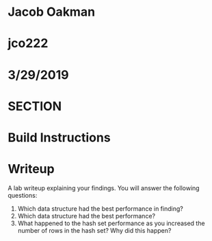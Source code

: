# Jacob Oakman
# jco222
# 3/29/2019
# SECTION
# Build Instructions

# Writeup
A lab writeup explaining your findings. You will answer the following questions:
1. Which data structure had the best performance in finding?
2. Which data structure had the best performance?
3. What happened to the hash set performance as you increased the number of rows in the hash set?
Why did this happen?